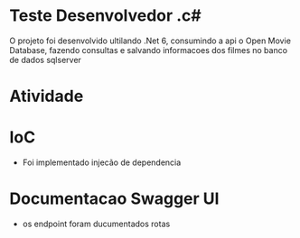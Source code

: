﻿ # Teste Desenvolvedor .c# 
  
  O projeto foi desenvolvido ultilando .Net 6, consumindo a api o Open Movie Database, fazendo consultas e salvando informacoes dos filmes no banco de dados sqlserver 

# Atividade 

# IoC 
* Foi implementado injecão de dependencia 

# Documentacao Swagger UI
* os endpoint foram ducumentados rotas
